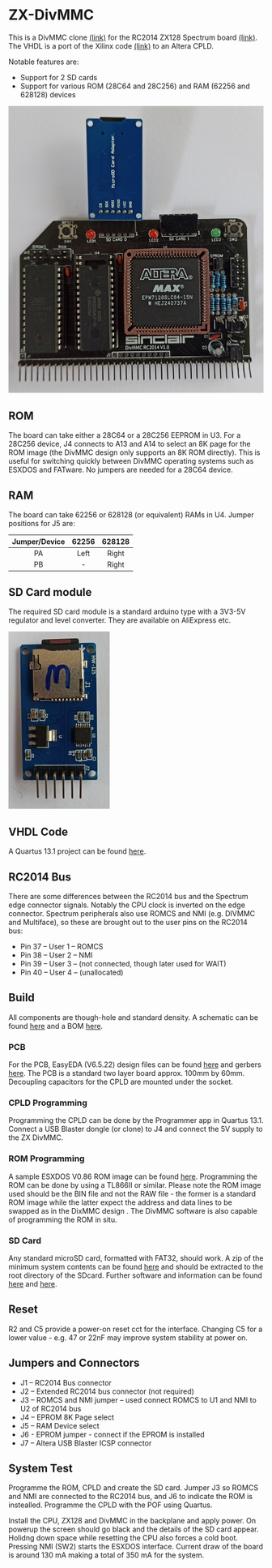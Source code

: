 # ZX-DivMMC

This is a DivMMC clone [(link)](https://divide.speccy.cz/) for the RC2014 ZX128 Spectrum board [(link)](https://github.com/ZXQuirkafleeg/ZX128).  The VHDL is a port of the Xilinx code [(link)](https://github.com/mprato/DivMMC) to an Altera CPLD.

Notable features are:

* Support for 2 SD cards 
* Support for various ROM (28C64 and 28C256) and RAM (62256 and 628128) devices

![Front of ZX Development board with a prootype disk interface](https://github.com/ZXQuirkafleeg/ZX-DivMMC/blob/main/Images/DivMMC%20-%20System.jpg)

## ROM

The board can take either a 28C64 or a 28C256 EEPROM in U3.  For a 28C256 device, J4 connects to A13 and A14 to select an 8K page for the ROM image (the DivMMC design only supports an 8K ROM directly).  This is useful for switching quickly between DivMMC operating systems such as ESXDOS and FATware.  No jumpers are needed for a 28C64 device.

## RAM

The board can take 62256 or 628128 (or equivalent) RAMs in U4.  Jumper positions for J5 are:

Jumper/Device	 | 62256	| 628128
:---:          | :---: | :---:  							
PA	           | Left  | Right           
PB	           | -     | Right       

## SD Card module

The required SD card module is a standard arduino type with a 3V3-5V regulator and level converter.  They are available on AliExpress etc.

![SD Card module](https://github.com/ZXQuirkafleeg/ZX-DivMMC/blob/main/Images/DivMMC%20-%20SD%20Card%20Reader%20-%20small.jpg)

## VHDL Code

A Quartus 13.1 project can be found [here](https://github.com/ZXQuirkafleeg/ZX-DivMMC/tree/main/CPLD).  

## RC2014 Bus

There are some differences between the RC2014 bus and the Spectrum edge connector signals.  Notably the CPU clock is inverted on the edge connector.  Spectrum peripherals also use ROMCS and NMI (e.g. DIVMMC and Multiface), so these are brought out to the user pins on the RC2014 bus:

*	Pin 37 – User 1 – ROMCS
*	Pin 38 – User 2 – NMI 
*	Pin 39 – User 3 – (not connected, though later used for WAIT)
*	Pin 40 – User 4 – (unallocated)

## Build
All components are though-hole and standard density.  A schematic can be found [here](https://github.com/ZXQuirkafleeg/ZX-DivMMC/blob/main/PCB/ZX%20DivMCC%20-%20Schematic%20-%20V1.0.pdf) and a BOM [here](https://github.com/ZXQuirkafleeg/ZX-DivMMC/blob/main/PCB/BOM%20-%20DIVMMC%20-%20V1.0.csv).

### PCB 

For the PCB, EasyEDA (V6.5.22) design files can be found [here](https://github.com/ZXQuirkafleeg/ZX-DivMMC/tree/main/PCB) and gerbers [here](https://github.com/ZXQuirkafleeg/ZX-DivMMC/blob/main/PCB/RC2014%20-%20DIVMMC%20-%20V1.0.zip).  The PCB is a standard two layer board approx. 100mm by 60mm.  Decoupling capacitors for the CPLD are mounted under the socket.

### CPLD Programming

Programming the CPLD can be done by the Programmer app in Quartus 13.1.  Connect a USB Blaster dongle (or clone) to J4 and connect the 5V supply to the ZX DivMMC.  

### ROM Programming

A sample ESXDOS V0.86 ROM image can be found [here](https://github.com/ZXQuirkafleeg/ZX-DivMMC/tree/main/ESXDOS%20V0.86/ROM).  Programming the ROM can be done by using a TL866II or similar.  Please note the ROM image used should be the BIN file and not the RAW file - the former is a standard ROM image while the latter expect the address and data lines to be swapped as in the DixMMC design .  The DivMMC software is also capable of programming the ROM in situ.

### SD Card

Any standard microSD card, formatted with FAT32, should work.  A zip of the minimum system contents can be found [here](https://github.com/ZXQuirkafleeg/ZX-DivMMC/tree/main/ESXDOS%20V0.86/Software) and should be extracted to the root directory of the SDcard.  Further software and information can be found [here](https://divide.speccy.cz/) and [here](http://esxdos.org/index.html).

## Reset

R2 and C5 provide a power-on reset cct for the interface.  Changing C5 for a lower value - e.g. 47 or 22nF may improve system stability at power on.

## Jumpers and Connectors

* J1 – RC2014 Bus connector
* J2 – Extended RC2014 bus connector (not required)
* J3 – ROMCS and NMI jumper – used connect ROMCS to U1 and NMI to U2 of RC2014 bus
* J4 – EPROM 8K Page select
* J5 – RAM Device select
* J6 - EPROM jumper - connect if the EPROM is installed 
* J7 – Altera USB Blaster ICSP connector

## System Test

Programme the ROM, CPLD and create the SD card.  Jumper J3 so ROMCS and NMI are connected to the RC2014 bus, and J6 to indicate the ROM is instealled.  Programme the CPLD with the POF using Quartus.

Install the CPU, ZX128 and DivMMC in the backplane and apply power.  On powerup the screen should go black and the details of the SD card appear.  Holidng down space while resetting the CPU also forces a cold boot.  Pressing NMI (SW2) starts the ESXDOS interface.  Current draw of the board is around 130 mA making a total of 350 mA for the system.
